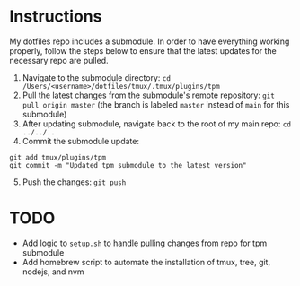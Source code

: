 # Instructions
My dotfiles repo includes a submodule. In order to have everything working
properly, follow the steps below to ensure that the latest updates for the
necessary repo are pulled.

1. Navigate to the submodule directory:
`cd /Users/<username>/dotfiles/tmux/.tmux/plugins/tpm`
2. Pull the latest changes from the submodule's remote repository:
`git pull origin master` (the branch is labeled `master` instead of `main` for
this submodule)   
3. After updating submodule, navigate back to the root of my main repo:
`cd ../../..`
4. Commit the submodule update:
```
git add tmux/plugins/tpm
git commit -m "Updated tpm submodule to the latest version"
```
5. Push the changes:
`git push`

# TODO
- Add logic to `setup.sh` to handle pulling changes from repo for tpm submodule
- Add homebrew script to automate the installation of tmux, tree, git, nodejs, and nvm
